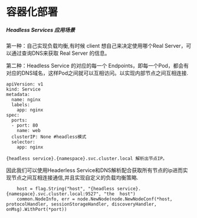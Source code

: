 # 容器化部署
##### Headless Services 应用场景
第一种：自己实现负载均衡,有时候 client 想自己来决定使用哪个Real Server，可以通过查询DNS来获取 Real Server 的信息。

第二种：Headless Service 的对应的每一个 Endpoints，即每一个Pod，都会有对应的DNS域名，这样Pod之间就可以互相访问。以实现内部节点之间互相连接.

```
apiVersion: v1
kind: Service
metadata:
  name: nginx
  labels:
    app: nginx
spec:
  ports:
  - port: 80
    name: web
  clusterIP: None #headless模式
  selector:
    app: nginx
```

```
{headless service}.{namespace}.svc.cluster.local 解析出节点IP。
```
因此我们可以使用Headerless Service和DNS解析配合获取所有节点的ip进而实现节点之间互相连接通信,并且实现自定义的负载均衡策略.
``` 
    host = flag.String("host", "{headless service}.{namespace}.svc.cluster.local:9527", "the  host")
	common.NodeInfo, err = node.NewNode(node.NewNodeConf(*host, protocolHandler, sessionStorageHandler, discoveryHandler, onMsg).WithPort(*port))
```
